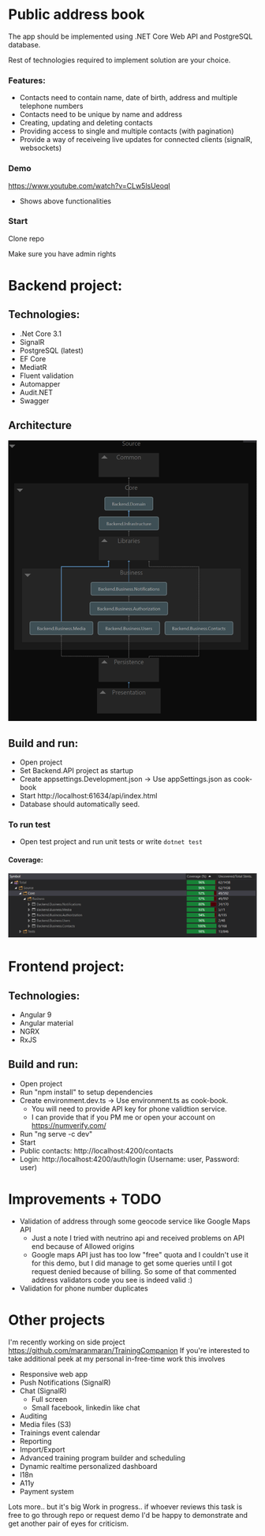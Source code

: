 # Public address book
<p>The app should be implemented using .NET Core Web API and PostgreSQL database.</p>
<p>Rest of technologies required to implement solution are your choice.</p>

### Features:
<ul>
  <li>Contacts need to contain name, date of birth, address and multiple telephone numbers</li>
  <li>Contacts need to be unique by name and address</li>
  <li>Creating, updating and deleting contacts</li>
  <li>Providing access to single and multiple contacts (with pagination)</li>
  <li>Provide a way of receiveing live updates for connected clients (signalR, websockets)</li>
</ul>

### Demo
https://www.youtube.com/watch?v=CLw5lsUeoqI
* Shows above functionalities

### Start
<p>Clone repo</p>
<p>Make sure you have admin rights</p>

# Backend project:
## Technologies: 
* .Net Core 3.1
* SignalR
* PostgreSQL (latest)
* EF Core
* MediatR
* Fluent validation
* Automapper
* Audit.NET
* Swagger 

## Architecture
![](Architecture2.png)
<br/>

## Build and run:
* Open project
* Set Backend.API project as startup
* Create appsettings.Development.json -> Use appSettings.json as cook-book
* Start http://localhost:61634/api/index.html
* Database should automatically seed.

### To run test
* Open test project and run unit tests or write `dotnet test`

#### Coverage:
![](Covereage.PNG)
<br/>

# Frontend project:

## Technologies:
* Angular 9
* Angular material
* NGRX
* RxJS

## Build and run:
* Open project
* Run "npm install" to setup dependencies
* Create environment.dev.ts -> Use environment.ts as cook-book. 
  * You will need to provide API key for phone validtion service. 
  * I can provide that if you PM me or open your account on   https://numverify.com/</li>
* Run "ng serve -c dev"</li>
* Start</li>
* Public contacts: http://localhost:4200/contacts
* Login: http://localhost:4200/auth/login (Username: user, Password: user)

# Improvements + TODO
* Validation of address through some geocode service like Google Maps API
  * Just a note I tried with neutrino api and received problems on API end because of Allowed origins
  * Google maps API just has too low "free" quota and I couldn't use it for this demo, but I did manage to get some queries until I     got request denied because of billing. So some of that commented address validators code you see is indeed valid :) 
* Validation for phone number duplicates

# Other projects
I'm recently working on side project 
https://github.com/maranmaran/TrainingCompanion
If you're interested to take additional peek at my personal in-free-time work this involves
* Responsive web app
* Push Notifications (SignalR)
* Chat (SignalR)
  * Full screen
  * Small facebook, linkedin like chat
* Auditing
* Media files (S3)
* Trainings event calendar
* Reporting
* Import/Export
* Advanced training program builder and scheduling
* Dynamic realtime personalized dashboard
* I18n
* A11y
* Payment system

Lots more.. but it's big Work in progress.. if whoever reviews this task is free to go through repo or request demo I'd be happy to demonstrate and get another pair of eyes for criticism. 
